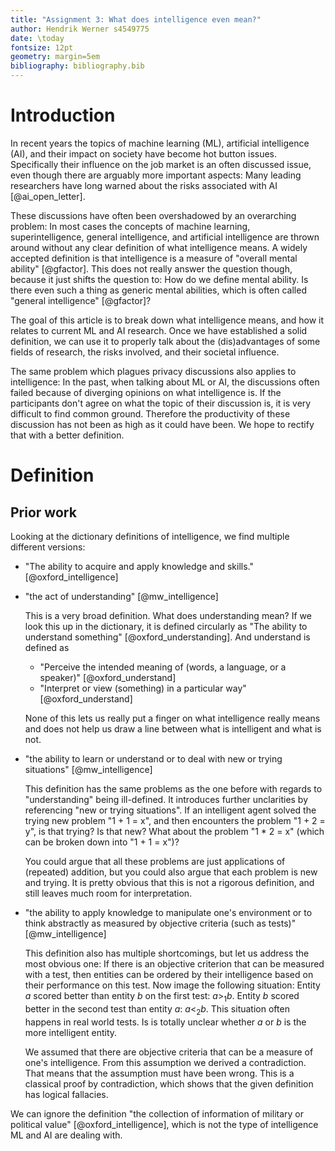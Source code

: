 ```yaml
---
title: "Assignment 3: What does intelligence even mean?"
author: Hendrik Werner s4549775
date: \today
fontsize: 12pt
geometry: margin=5em
bibliography: bibliography.bib
---
```


# Introduction
In recent years the topics of machine learning (ML), artificial intelligence (AI), and their impact on society have become hot button issues. Specifically their influence on the job market is an often discussed issue, even though there are arguably more important aspects: Many leading researchers have long warned about the risks associated with AI [@ai_open_letter].

These discussions have often been overshadowed by an overarching problem: In most cases the concepts of machine learning, superintelligence, general intelligence, and artificial intelligence are thrown around without any clear definition of what intelligence means. A widely accepted definition is that intelligence is a measure of "overall mental ability" [@gfactor]. This does not really answer the question though, because it just shifts the question to: How do we define mental ability. Is there even such a thing as generic mental abilities, which is often called "general intelligence" [@gfactor]?

The goal of this article is to break down what intelligence means, and how it relates to current ML and AI research. Once we have established a solid definition, we can use it to properly talk about the (dis)advantages of some fields of research, the risks involved, and their societal influence.

The same problem which plagues privacy discussions also applies to intelligence: In the past, when talking about ML or AI, the discussions often failed because of diverging opinions on what intelligence is. If the participants don't agree on what the topic of their discussion is, it is very difficult to find common ground. Therefore the productivity of these discussion has not been as high as it could have been. We hope to rectify that with a better definition.

# Definition
## Prior work
Looking at the dictionary definitions of intelligence, we find multiple different versions:

* "The ability to acquire and apply knowledge and skills." [@oxford_intelligence]
* "the act of understanding" [@mw_intelligence]

  This is a very broad definition. What does understanding mean? If we look this up in the dictionary, it is defined circularly as "The ability to understand something" [@oxford_understanding]. And understand is defined as

  * "Perceive the intended meaning of (words, a language, or a speaker)" [@oxford_understand]
  * "Interpret or view (something) in a particular way" [@oxford_understand]

  None of this lets us really put a finger on what intelligence really means and does not help us draw a line between what is intelligent and what is not.
* "the ability to learn or understand or to deal with new or trying situations" [@mw_intelligence]

  This definition has the same problems as the one before with regards to "understanding" being ill-defined. It introduces further unclarities by referencing "new or trying situations". If an intelligent agent solved the trying new problem "1 + 1 = x", and then encounters the problem "1 + 2 = y", is that trying? Is that new? What about the problem "1 * 2 = x" (which can be broken down into "1 + 1 = x")?

  You could argue that all these problems are just applications of (repeated) addition, but you could also argue that each problem is new and trying. It is pretty obvious that this is not a rigorous definition, and still leaves much room for interpretation.
* "the ability to apply knowledge to manipulate one's environment or to think abstractly as measured by objective criteria (such as tests)" [@mw_intelligence]

  This definition also has multiple shortcomings, but let us address the most obvious one: If there is an objective criterion that can be measured with a test, then entities can be ordered by their intelligence based on their performance on this test. Now image the following situation: Entity $a$ scored better than entity $b$ on the first test: $a >_1 b$. Entity $b$ scored better in the second test than entity $a$: $a <_2 b$. This situation often happens in real world tests. Is is totally unclear whether $a$ or $b$ is the more intelligent entity.

  We assumed that there are objective criteria that can be a measure of one's intelligence. From this assumption we derived a contradiction. That means that the assumption must have been wrong. This is a classical proof by contradiction, which shows that the given definition has logical fallacies.

We can ignore the definition "the collection of information of military or political value" [@oxford_intelligence], which is not the type of intelligence ML and AI are dealing with.


